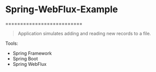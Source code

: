 # Spring-WebFlux-Example
==========================

> Application simulates adding and reading new records to a file.

Tools:

- Spring Framework
- Spring Boot
- Spring WebFlux
